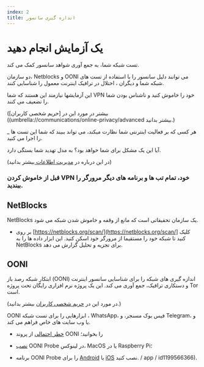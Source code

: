 ```yaml
---
index: 2
title: اندازه گیری سانسور
---
```

# یک آزمایش انجام دهید

تست شبکه شما، به جمع آوری شواهد سانسور کمک می کند.

دو سازمان، Netblocks و OONI می توانند دلیل سانسور را با استفاده از تست های شبکه شما و دیگران ، اختلال در ترافیک اینترنت معمول را شناسایی کنند.

این آزمایشها نیازمند این هستند که شما  VPN خود را خاموش کنید و ناشناس بودن شما را تضعیف می کنند.

(بیشتر در مورد این در [حریم شخصی کاربران]((umbrella://communications/online-privacy/advanced بیشتر بدانید.)

_ هر کسی که بر فعالیت اینترنتی شما نظارت میکند، می تواند ببیند که شما این تست ها را اجرا می کنید.

آیا این یک مشکل برای شما خواهد بود؟ به مدل تهدید شما بستگی دارد.

(در این درباره در [مدیریت اطلاعات ](umbrella://information/managing-information)بیشتر بدانید)

### قبل از خاموش کردن VPN خود، تمام تب ها و برنامه های دیگر مرورگر را ببندید.

## NetBlocks

NetBlocks یک سازمان تحقیقاتی است که مانع از وقفه و خاموش شدن شبکه می شود.

*   بر روی [https://netblocks.org/scan/](https://netblocks.org/scan/] کلیک کنید تا شبکه خود را مستقیما از مرورگر خود اسکن کنید. این ابزار داده ها را به NetBlocks برای تجزیه و تحلیل گزارش می دهد.

## OONI

ابتکار شبکه رصد باز (OONI) اندازه گیری های شبکه را برای شناسایی سانسور اینترنت و دستکاری ترافیک، جمع آوری می کند. این یک پروژه نرم افزاری رایگان تحت پروژه Tor است.

(در مورد این در [حریم شخصی کاربران](umbrella://communications/online-privacy/advanced) بیشتر بدانید.)

OONI  ابزارهایی را برای تست شبکه ، WhatsApp، فیس بوک مسنجر، و Telegram، و یا وب سایت های خاص فراهم می کند.

*   [خطر احتمالی](https://ooni.torproject.org/about/risks/) از پروند OONI را بخوانید؛

*   [نصب](https://ooni.torproject.org/install/ooniprobe/) OONI Probe در لینوکس، MacOS یا در Raspberry Pi؛

*   برنامه OONI Probe را برای [Android](https://play.google.com/store/apps/details؟id=org.openobservatory.ooniprobe) یا [iOS](https://itunes.apple.com/us) نصب کنید. / app / id1199566366).